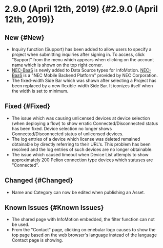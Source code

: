 # 2.9.0 (April 12th, 2019) {#2.9.0 (April 12th, 2019)}

## New {#New}

- Inquiry function (Support) has been added to allow users to specify a project when submitting inquiries after signing in. To access, click "Support" from the menu which appears when clicking on the account name which is shown on the top right corner.
- [NEC-BaaS](https://nec-baas.github.io/) is newly added to Data Source types for InfoMotion. [NEC-BaaS](https://nec-baas.github.io/) is a "NEC Mobile Backend Platform" provided by NEC Corporation.
- The fixed-width Side Bar which was shown after selecting a Project has been replaced by a new flexible-width Side Bar. It iconizes itself when the width is set to minimum.
 
## Fixed {#Fixed}

- The issue which was causing unlicensed devices at device selection (when deploying a flow) to show erratic Connected/Disconnected status has been fixed. Device selection no longer shows Connected/Disconnected status of unlicensed devices.
- The log entries of a device which license was deleted remained obtainable by directly referring to their URL's. This problem has been resolved and the log entries of such devices are no longer obtainable.  
- The issue which caused timeout when Device List attempts to show approximately 200 Pelion connection type devices which statuses are "Connected".

## Changed {#Changed}

- Name and Category can now be edited when publishing an Asset. 

## Known Issues {#Known Issues}

- The shared page with InfoMotion embedded, the filter function can not be used.
- From the "Contact" page, clicking on enebular logo causes to show the top page based on the web browser's language instead of the language Contact page is showing.
